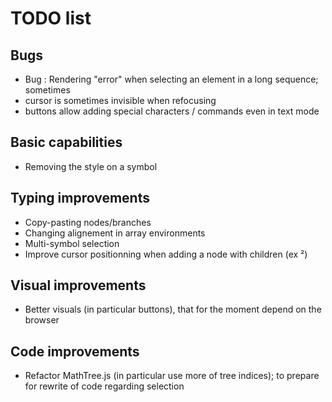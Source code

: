 # TODO list

## Bugs
- Bug : Rendering "error" when selecting an element in a long sequence; sometimes
- cursor is sometimes invisible when refocusing
- buttons allow adding special characters / commands even in text mode

## Basic capabilities
- Removing the style on a symbol

## Typing improvements
- Copy-pasting nodes/branches
- Changing alignement in array environments
- Multi-symbol selection
- Improve cursor positionning when adding a node with children (ex ²)

## Visual improvements
- Better visuals (in particular buttons), that for the moment depend on the browser

## Code improvements
- Refactor MathTree.js (in particular use more of tree indices); to prepare for rewrite of code regarding selection